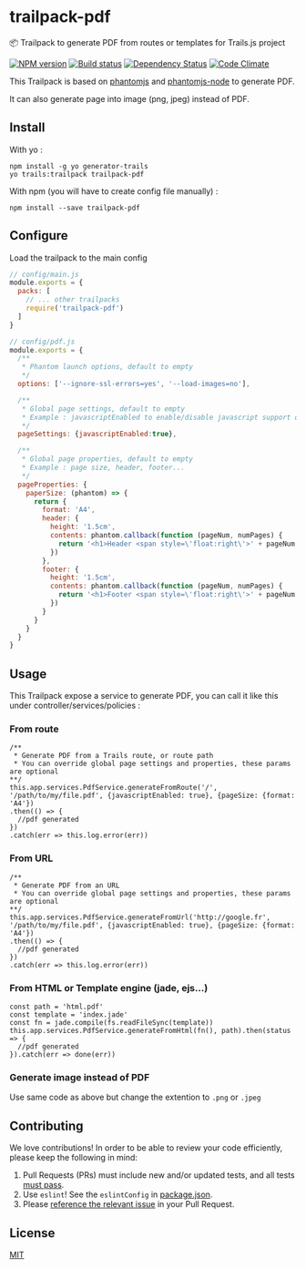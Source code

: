 # trailpack-pdf
:package: Trailpack to generate PDF from routes or templates for Trails.js project

[![NPM version][npm-image]][npm-url]
[![Build status][ci-image]][ci-url]
[![Dependency Status][daviddm-image]][daviddm-url]
[![Code Climate][codeclimate-image]][codeclimate-url]

This Trailpack is based on [phantomjs](http://phantomjs.org) and [phantomjs-node](https://github.com/amir20/phantomjs-node) to generate PDF.

It can also generate page into image (png, jpeg) instead of PDF. 

## Install
With yo : 

```
npm install -g yo generator-trails
yo trails:trailpack trailpack-pdf
```

With npm (you will have to create config file manually) :
 
`npm install --save trailpack-pdf`

## Configure
Load the trailpack to the main config
```js
// config/main.js
module.exports = {
  packs: [
    // ... other trailpacks
    require('trailpack-pdf')
  ]
}
```

```js
// config/pdf.js
module.exports = {
  /**
   * Phantom launch options, default to empty
   */
  options: ['--ignore-ssl-errors=yes', '--load-images=no'],

  /**
   * Global page settings, default to empty
   * Example : javascriptEnabled to enable/disable javascript support on the page, userAgent...
   */
  pageSettings: {javascriptEnabled:true},

  /**
   * Global page properties, default to empty
   * Example : page size, header, footer...
   */
  pageProperties: {
    paperSize: (phantom) => {
      return {
        format: 'A4',
        header: {
          height: '1.5cm',
          contents: phantom.callback(function (pageNum, numPages) {
            return '<h1>Header <span style=\'float:right\'>' + pageNum + ' / ' + numPages + '</span></h1>'
          })
        },
        footer: {
          height: '1.5cm',
          contents: phantom.callback(function (pageNum, numPages) {
            return '<h1>Footer <span style=\'float:right\'>' + pageNum + ' / ' + numPages + '</span></h1>'
          })
        }
      }
    }
  }
}

```

## Usage
This Trailpack expose a service to generate PDF, you can call it like this under controller/services/policies :

### From route
```
/** 
 * Generate PDF from a Trails route, or route path
 * You can override global page settings and properties, these params are optional
**/
this.app.services.PdfService.generateFromRoute('/', '/path/to/my/file.pdf', {javascriptEnabled: true}, {pageSize: {format: 'A4'})
.then(() => {
  //pdf generated
})
.catch(err => this.log.error(err))
```

### From URL
```
/** 
 * Generate PDF from an URL
 * You can override global page settings and properties, these params are optional
**/
this.app.services.PdfService.generateFromUrl('http://google.fr', '/path/to/my/file.pdf', {javascriptEnabled: true}, {pageSize: {format: 'A4'})
.then(() => {
  //pdf generated
})
.catch(err => this.log.error(err))
```

### From HTML or Template engine (jade, ejs...)
```
const path = 'html.pdf'
const template = 'index.jade'
const fn = jade.compile(fs.readFileSync(template))
this.app.services.PdfService.generateFromHtml(fn(), path).then(status => {
  //pdf generated
}).catch(err => done(err))
```

### Generate image instead of PDF
Use same code as above but change the extention to `.png` or `.jpeg`

## Contributing
We love contributions! In order to be able to review your code efficiently,
please keep the following in mind:

1. Pull Requests (PRs) must include new and/or updated tests, and all tests [must pass](https://travis-ci.org/jaumard/trailpack-pdf).
2. Use `eslint`! See the `eslintConfig` in [package.json](https://github.com/jaumard/trailpack-pdf/blob/master/package.json).
3. Please [reference the relevant issue](https://github.com/blog/1506-closing-issues-via-pull-requests) in your Pull Request.

## License
[MIT](https://github.com/trailsjs/trailpack-pdf/blob/master/LICENSE)

[npm-image]: https://img.shields.io/npm/v/trailpack-pdf.svg?style=flat-square
[npm-url]: https://npmjs.org/package/trailpack-pdf
[ci-image]: https://img.shields.io/travis/jaumard/trailpack-pdf/master.svg?style=flat-square
[ci-url]: https://travis-ci.org/jaumard/trailpack-pdf
[daviddm-image]: http://img.shields.io/david/jaumard/trailpack-pdf.svg?style=flat-square
[daviddm-url]: https://david-dm.org/jaumard/trailpack-pdf
[codeclimate-image]: https://img.shields.io/codeclimate/github/jaumard/trailpack-pdf.svg?style=flat-square
[codeclimate-url]: https://codeclimate.com/github/jaumard/trailpack-pdf

